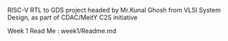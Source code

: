 RISC-V RTL to GDS project headed by Mr.Kunal Ghosh from VLSI System Design, as part of CDAC/MeitY C2S initiative

Week 1 Read Me : week1/Readme.md
